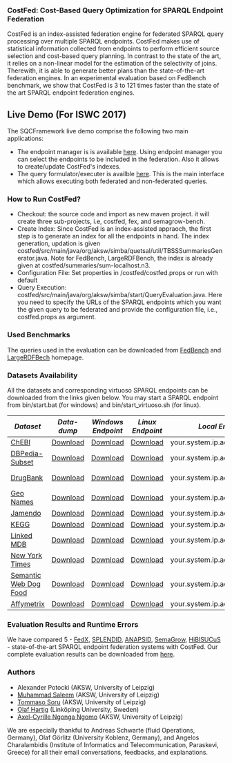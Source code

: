 ### CostFed: Cost-Based Query Optimization for SPARQL Endpoint Federation
 
 CostFed is an index-assisted federation engine for federated SPARQL query processing over multiple SPARQL endpoints. CostFed makes use of statistical information collected from endpoints to perform efficient source selection and cost-based query planning. In contrast to the state of the art, it relies on a non-linear model for the estimation of the selectivity of joins. Therewith, it is able to generate better plans than the state-of-the-art federation engines. In an experimental evaluation based on FedBench benchmark, we show
that CostFed is 3 to 121 times faster than the state of the art SPARQL endpoint federation engines. 
## Live Demo (For ISWC 2017)
The SQCFramework live demo comprise the following two main applications:
 * The endpoint manager is is available [here](http://manager.costfed.aksw.org). Using endpoint manager you can select the endpoints to be included in the federation. Also it allows to create/update CostFed's indexes. 
 * The query formulator/executer is availble [here](http://costfed.aksw.org). This is the main interface which allows executing both federated and non-federated queries. 
### How to Run CostFed?
* Checkout: the source code and import as new maven project. it will create three sub-projects, i.e, costfed, fex, and semagrow-bench. 
* Create Index: Since CostFed is an index-assisted appraoch, the first step is to generate an index for all the endpoints in hand. The index generation, updation is given costfed/src/main/java/org/aksw/simba/quetsal/util/TBSSSummariesGenerator.java. Note for FedBench, LargeRDFBench, the index is already given at costfed/summaries/sum-localhost.n3. 
* Configuration File: Set properties in /costfed/costfed.props or run with default
* Query Execution: costfed/src/main/java/org/aksw/simba/start/QueryEvaluation.java. Here you need to specify the URLs of the SPARQL endpoints which you want the given query to be federated and provide the configuration file, i.e., costfed.props as argument.  

### Used Benchmarks
The queries used in the evaluation can be downloaded from [FedBench](http://fedbench.fluidops.net/) and [LargeRDFBech](https://github.com/AKSW/largerdfbench) homepage. 

### Datasets Availability 

All the datasets and corresponding virtuoso SPARQL endpoints can be downloaded from the links given below. You may start a SPARQL endpoint from bin/start.bat (for windows) and bin/start_virtuoso.sh (for linux). 

| *Dataset*  | *Data-dump*  | *Windows Endpoint*  | *Linux Endpoint*  | *Local Endpoint Url*  | *Live Endpoint Url*|
|------------|--------------|---------------------|-------------------|-----------------------|--------------------|
| [ChEBI](https://www.ebi.ac.uk/chebi/) |[Download](https://drive.google.com/file/d/0B1tUDhWNTjO-Vk81dGVkNVNuY1E/edit?usp=sharing/ )| [Download](https://drive.google.com/file/d/0B1tUDhWNTjO-TUR6RF9jX2xoMFU/edit?usp=sharing/)|[Download](https://drive.google.com/file/d/0B1tUDhWNTjO-Wk5LeHBzMUd3VHc/edit?usp=sharing )|your.system.ip.address:8890/sparql | - |
| [DBPedia-Subset](http://DBpedia.org/) |[Download](https://drive.google.com/file/d/0B1tUDhWNTjO-QWk5MVJud3cxUXM/edit?usp=sharing/ )|  [Download](https://drive.google.com/file/d/0B1tUDhWNTjO-WjNkZEZrTTZzbW8/edit?usp=sharing/)|[Download](https://drive.google.com/file/d/0B1tUDhWNTjO-OEgyXzBUVmlMQlk/edit?usp=sharing )|your.system.ip.address:8891/sparql |http://dbpedia.org/sparql |
| [ DrugBank](http://www.drugbank.ca/)|[Download](https://drive.google.com/file/d/0B1tUDhWNTjO-cVp5QV9VUWRuYkk/edit?usp=sharing/ ) | [Download](https://drive.google.com/file/d/0B1tUDhWNTjO-QmMyOE9RWV9oNHM/edit?usp=sharing/ )| [Download](https://drive.google.com/file/d/0B1tUDhWNTjO-U0V5Y0xDWXhzam8/edit?usp=sharing/ )|your.system.ip.address:8892/sparql | http://wifo5-04.informatik.uni-mannheim.de/drugbank/sparql|
| [Geo Names](http://www.geonames.org/) |[Download](https://drive.google.com/file/d/0B1tUDhWNTjO-WEZZb2VwOG5vZkU/edit?usp=sharing/ ) | [Download](https://drive.google.com/file/d/0B1tUDhWNTjO-VC1HWmhBMlFncWc/edit?usp=sharing/ ) | [Download](https://drive.google.com/file/d/0B_MUFqryVpByd3hJcHBPeHZhejA/edit?usp=sharing/ ) |your.system.ip.address:8893/sparql | http://factforge.net/sparql|
| [Jamendo](http://dbtune.org/jamendo/ ) |[Download](https://drive.google.com/file/d/0B1tUDhWNTjO-cWpmMWxxQ3Z2eVk/edit?usp=sharing/ ) | [Download](https://drive.google.com/file/d/0B1tUDhWNTjO-YXV6U0ZzLUF0S0k/edit?usp=sharing/ ) | [Download](https://drive.google.com/file/d/0B1tUDhWNTjO-V3JMZjdfRkZxLUU/edit?usp=sharing/ ) |your.system.ip.address:8894/sparql  | http://dbtune.org/jamendo/sparql/|
| [KEGG](http://www.genome.jp/kegg/) |[Download](https://drive.google.com/file/d/0B1tUDhWNTjO-TUdUcllRMGVJaHM/edit?usp=sharing/ ) | [Download](https://drive.google.com/file/d/0B1tUDhWNTjO-c1BNQ0dVWTVkUEU/edit?usp=sharing/ )| [Download](https://drive.google.com/file/d/0B1tUDhWNTjO-R1dKbDlHNXZ6blk/edit?usp=sharing/ ) |your.system.ip.address:8895/sparql |http://cu.kegg.bio2rdf.org/sparql |
| [Linked MDB](http://linkedmdb.org/) |[Download](https://drive.google.com/file/d/0B1tUDhWNTjO-bU5VN25NLXZXU0U/edit?usp=sharing/ ) | [Download](https://drive.google.com/file/d/0B1tUDhWNTjO-eXpVSjd2Y25PaVk/edit?usp=sharing/ )| [Download](https://drive.google.com/file/d/0B1tUDhWNTjO-NjVTVERvajJUcGc/edit?usp=sharing/) |your.system.ip.address:8896/sparql |http://www.linkedmdb.org/sparql |
| [New York Times](http://data.nytimes.com/) |[ Download](https://drive.google.com/file/d/0B1tUDhWNTjO-dThoTm9DSmY4Wms/edit?usp=sharing/) | [Download](https://drive.google.com/file/d/0B1tUDhWNTjO-VDhmNWJmZVcybm8/edit?usp=sharing/ ) | [Download](https://drive.google.com/file/d/0B1tUDhWNTjO-RG9GeVdxbDR4YjQ/edit?usp=sharing/ ) |your.system.ip.address:8897/sparql | - |
| [Semantic Web Dog Food](http://data.semanticweb.org/) |[Download](https://drive.google.com/file/d/0B1tUDhWNTjO-RjBWZXYyX2FDT1E/edit?usp=sharing/ )| [Download](https://drive.google.com/file/d/0B1tUDhWNTjO-c2h4al9VREF6bDg/edit?usp=sharing/ ) | [Download](https://drive.google.com/file/d/0B1tUDhWNTjO-UW5HaF9rekdialU/edit?usp=sharing/ ) |your.system.ip.address:8898/sparql | http://data.semanticweb.org/sparql|
| [Affymetrix](http://download.bio2rdf.org/release/2/affymetrix/affymetrix.html)| [Download](https://drive.google.com/file/d/0B1tUDhWNTjO-eHVlZ1RyVVFJQU0/edit?usp=sharing/ )| [ Download](https://drive.google.com/file/d/0B1tUDhWNTjO-RnV4SWtKelJTb0U/edit?usp=sharing/)|[Download](https://drive.google.com/file/d/0B1tUDhWNTjO-Tm9oazNUdV9Cb1k/edit?usp=sharing )|your.system.ip.address:8899/sparql |http://cu.affymetrix.bio2rdf.org/sparql |

### Evaluation Results and Runtime Errors
 
We have compared 5 - [FedX](https://www.mpi-inf.mpg.de/~khose/publications/ISWC2011.pdf ), [SPLENDID](http://ceur-ws.org/Vol-782/GoerlitzAndStaab_COLD2011.pdf ), [ANAPSID](http://link.springer.com/chapter/10.1007%2F978-3-642-25073-6_2#page-1 ), [SemaGrow](http://dl.acm.org/citation.cfm?id=2814886),
[HiBISUCuS](http://svn.aksw.org/papers/2014/HiBISCuS_ESWC/public.pdf) - state-of-the-art SPARQL endpoint federation systems with CostFed. Our complete evaluation results can be downloaded from [here](https://github.com/AKSW/CostFed/blob/master/Results.xlsx). 
 

### Authors

  * Alexander Potocki (AKSW, University of Leipzig) 
  * [Muhammad Saleem](https://sites.google.com/site/saleemsweb/) (AKSW, University of Leipzig) 
  * [Tommaso Soru](http://tommaso-soru.it/) (AKSW, University of Leipzig)
  * [Olaf Hartig](http://olafhartig.de/) (Linköping University, Sweden)
  * [Axel-Cyrille Ngonga Ngomo](http://aksw.org/AxelNgonga.html) (AKSW, University of Leipzig)
 
We are especially thankful to Andreas Schwarte (fluid Operations, Germany), Olaf Görlitz (University Koblenz, Germany), and Angelos Charalambidis	(Institute of Informatics and Telecommunication, Paraskevi, Greece) for all their email conversations, feedbacks, and explanations. 	

